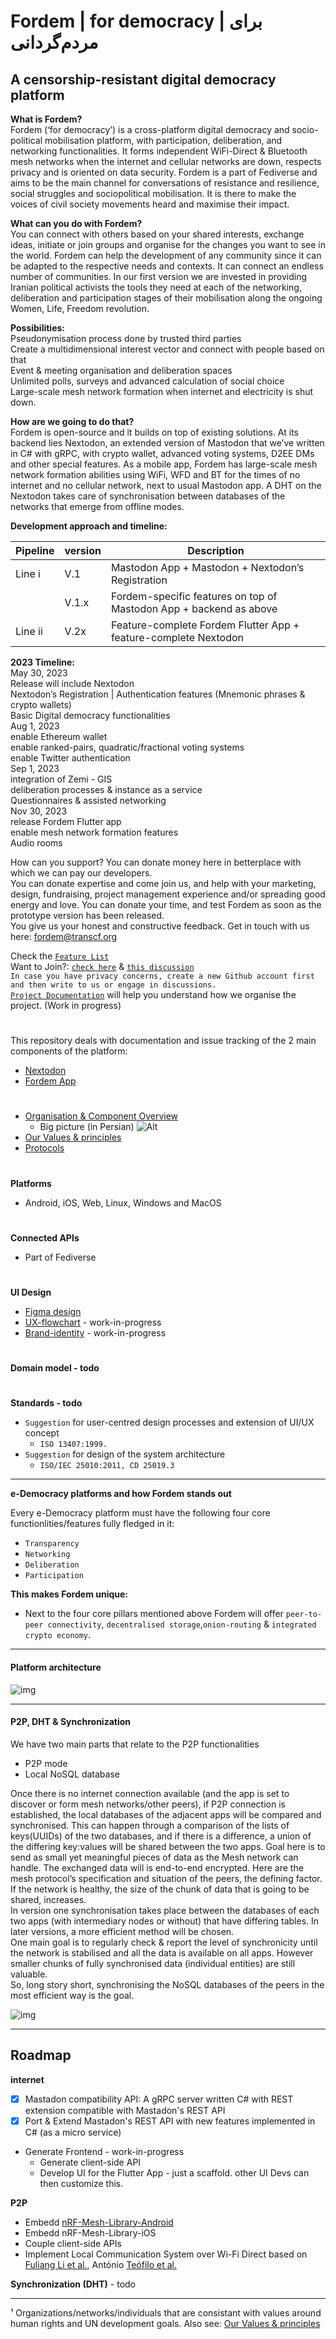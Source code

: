 
# Fordem | for democracy | برای مردم‌گردانی
## A censorship-resistant digital democracy platform  
  
**What is Fordem?**  
Fordem (‘for democracy’) is a cross-platform digital democracy and socio-political mobilisation platform, with participation, deliberation, and networking functionalities. It forms independent WiFi-Direct & Bluetooth mesh networks when the internet and cellular networks are down, respects privacy and is oriented on data security. Fordem is a part of Fediverse and aims to be the main channel for conversations of resistance and resilience, social struggles and sociopolitical mobilisation. It is there to make the voices of civil society movements heard and maximise their impact.  
  
**What can you do with Fordem?**  
You can connect with others based on your shared interests, exchange ideas, initiate or join groups and organise for the changes you want to see in the world. Fordem can help the development of any community since it can be adapted to the respective needs and contexts. It can connect an endless number of communities. In our first version we are invested in providing Iranian political activists the tools they need at each of the networking, deliberation and participation stages of their mobilisation along the ongoing Women, Life, Freedom revolution. 
  
**Possibilities:**  
Pseudonymisation process done by trusted third parties  
Create a multidimensional interest vector and connect with people based on that  
Event & meeting organisation and deliberation spaces  
Unlimited polls, surveys and advanced calculation of social choice  
Large-scale mesh network formation when internet and electricity is shut down. 

  
**How are we going to do that?**  
Fordem is open-source and it builds on top of existing solutions. At its backend lies Nextodon, an extended version of Mastodon that we’ve written in C# with gRPC, with crypto wallet, advanced voting systems, D2EE DMs and other special features. As a mobile app, Fordem has large-scale mesh network formation abilities using WiFi, WFD and BT for the times of no internet and no cellular network, next to usual Mastodon app. A DHT on the Nextodon takes care of synchronisation between databases of the networks that emerge from offline modes.


**Development approach and timeline:**


|Pipeline|version|Description|
|-	|-	|-									|
|Line i| V.1 | Mastodon App + Mastodon + Nextodon’s Registration|Authentication features|
|	|V.1.x| Fordem-specific features on top of Mastodon App + backend as above	|
| Line ii|V.2x|Feature-complete Fordem Flutter App + feature-complete Nextodon		|

**2023 Timeline:**  
May 30, 2023  
Release will include Nextodon  
Nextodon’s Registration | Authentication features (Mnemonic phrases & crypto wallets)   
Basic Digital democracy functionalities  
Aug 1, 2023  
enable Ethereum wallet  
enable ranked-pairs, quadratic/fractional voting systems  
enable Twitter authentication  
Sep 1, 2023  
integration of  Zemi - GIS  
deliberation processes & instance as a service  
Questionnaires & assisted networking  
Nov 30, 2023  
release Fordem Flutter app  
enable mesh network formation features  
Audio rooms  

  
How can you support?
You can donate money here in betterplace with which we can pay our developers.  
You can donate expertise and come join us, and help with your marketing, design, fundraising, project management experience and/or spreading good energy and love. 
You can donate your time, and test Fordem as soon as the prototype version has been released.  
You give us your honest and constructive feedback. 
Get in touch with us here: fordem@transcf.org  

    
Check the [`Feature List`](https://github.com/tcfev/Fordem/issues/85)  
Want to Join?: [`check here`](https://github.com/tcfev/Fordem/issues/61)  & [`this discussion`](https://github.com/tcfev/Fordem/discussions/52)  
`In case you have privacy concerns, create a new Github account first and then write to us or engage in discussions.`  
[`Project Documentation`](https://github.com/tcfev/Fordem-documentation) will help you understand how we organise the project. (Work in progress)
#
This repository deals with documentation and issue tracking of the 2 main components of the platform:
* [Nextodon](https://github.com/tcfev/nextodon)
* [Fordem App](https://github.com/tcfev/fordem-app)
#
* [Organisation & Component Overview](https://github.com/tcfev/fordem/blob/main/.assets/organisation.md)
	* Big picture (in Persian)
![Alt](.assets/big-picture-per.drawio.png)
* [Our Values & principles](https://github.com/tcfev/fordem/issues/57)
* [Protocols](https://github.com/tcfev/fordem/tree/main/.assets/.protocols)
#
**Platforms**
- Android, iOS, Web, Linux, Windows and MacOS
#
**Connected APIs**
- Part of Fediverse
#
**UI Design**  
* [Figma design](https://www.figma.com/file/VHFRoqXfhc2ThZQMZUXcje/%D8%A8%D8%B1%D8%A7%DB%8C-%D9%85%D8%B1%D8%AF%D9%85%E2%80%8C%D8%B3%D8%A7%D9%84%D8%A7%D8%B1%DB%8C%2Ff%C3%BCrDem?node-id=0%3A1)  
* [UX-flowchart](https://github.com/tcfev/Fordem/blob/main/.assets/ux-flowchart.md) - work-in-progress
* [Brand-identity](https://github.com/tcfev/Fordem/blob/main/.assets/brand-identity.md) - work-in-progress  
#
**Domain model - todo**  
#
**Standards - todo**  
- `Suggestion` for user-centred design processes and extension of UI/UX concept
    * `ISO 13407:1999.`
- `Suggestion` for design of the system architecture
    * `ISO/IEC 25010:2011, CD 25019.3`
---
**e-Democracy platforms and how Fordem stands out**  

Every e-Democracy platform must have the following four core functionlities/features fully fledged in it: 
- `Transparency`
- `Networking`
- `Deliberation`
- `Participation`

**This makes Fordem unique:**  
* Next to the four core pillars mentioned above Fordem will offer `peer-to-peer connectivity`, `decentralised storage`,`onion-routing` & `integrated crypto economy`.
---
#### Platform architecture
![img](https://github.com/tcfev/Fordem/blob/main/.assets/Fordem-Architecture-Architecture.drawio.png)

---
#### P2P, DHT & Synchronization
We have two main parts that relate to the P2P functionalities  
- P2P mode  
- Local NoSQL database  
  
Once there is no internet connection available (and the app is set to discover or form mesh networks/other peers), if P2P connection is established, the local databases of the adjacent apps will be compared and synchronised. This can happen through a comparison of the lists of keys(UUIDs) of the two databases, and if there is a difference, a union of the differing key:values will be shared between the two apps. Goal here is to send as small yet meaningful pieces of data as the Mesh network can handle. The exchanged data will is end-to-end encrypted.
Here are the mesh protocol’s specification and situation of the peers, the defining factor.  
If the network is healthy, the size of the chunk of data that is going to be shared, increases.  
In version one synchronisation takes place between the databases of each two apps (with intermediary nodes or without) that have differing tables. In later versions, a more efficient method will be chosen.  
One main goal is to regularly check & report the level of synchronicity until the network is stabilised and all the data is available on all apps. However smaller chunks of fully synchronised data (individual entities) are still valuable.  
So, long story short, synchronising the NoSQL databases of the peers in the most efficient way is the goal.
  
![img](https://github.com/tcfev/Fordem/blob/main/.assets/Fordem-P2P-DHT-Diagramm.drawio.png)

---

## Roadmap
**internet**
 - [x] Mastadon compatibility API: A gRPC server written C# with REST extension compatible with Mastadon's REST API
 - [x] Port & Extend Mastadon's REST API with new features implemented in C# (as a micro service) 
 - Generate Frontend - work-in-progress
	 - Generate client-side API
	 - Develop UI for the Flutter App - just a scaffold. other UI Devs can then customize this.

**P2P**
- Embedd [nRF-Mesh-Library-Android](https://github.com/NordicSemiconductor/Android-nRF-Mesh-Library) 
- Embedd nRF-Mesh-Library-iOS
- Couple client-side APIs
- Implement Local Communication System over Wi-Fi Direct based on [Fuliang Li et al.](https://ieeexplore.ieee.org/document/9011605), António [Teófilo et al.](https://www.researchgate.net/publication/352213057_RedMesh_A_WiFi-Direct_Network_Formation_Algorithm_for_Large-Scale_Scenarios)

**Synchronization (DHT)** - todo

---
¹ Organizations/networks/individuals that are consistant with values around human rights and UN development goals. Also see: [Our Values & principles](https://github.com/tcfev/Fordem/issues/57)

